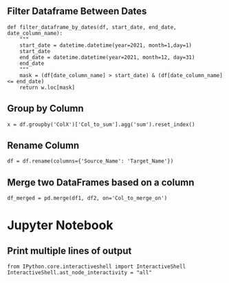

## Filter Dataframe Between Dates
```
def filter_dataframe_by_dates(df, start_date, end_date, date_column_name):
    """
    start_date = datetime.datetime(year=2021, month=1,day=1)
    start_date
    end_date = datetime.datetime(year=2021, month=12, day=31)
    end_date
    """
    mask = (df[date_column_name] > start_date) & (df[date_column_name] <= end_date)
    return w.loc[mask]
```

## Group by Column
`x = df.groupby('ColX')['Col_to_sum'].agg('sum').reset_index()`

## Rename Column
`df = df.rename(columns={'Source_Name': 'Target_Name'})`

## Merge two DataFrames based on a column
`df_merged = pd.merge(df1, df2, on='Col_to_merge_on')`

# Jupyter Notebook

## Print multiple lines of output
```
from IPython.core.interactiveshell import InteractiveShell
InteractiveShell.ast_node_interactivity = "all"
```



